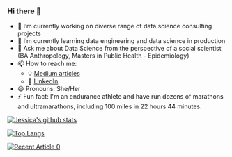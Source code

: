 ### Hi there 👋

- 🔭 I’m currently working on diverse range of data science consulting projects
- 🌱 I’m currently learning data engineering and data science in production
- 💬 Ask me about Data Science from the perspective of a social scientist (BA Anthropology, Masters in Public Health - Epidemiology)
- 📫 How to reach me: 
  - :bulb: [Medium articles](https://medium.com/@funsizeathlete)
  - :office: [LinkedIn](https://www.linkedin.com/in/jmrudd/)
- 😄 Pronouns: She/Her
- ⚡ Fun fact: I'm an endurance athlete and have run dozens of marathons and ultramarathons, including 100 miles in 22 hours 44 minutes. 

[![Jessica's github stats](https://github-readme-stats.vercel.app/api?username=jrudd1&count_private=true&show_icons=true&theme=radical&hide_rank=false)](https://github.com/anuraghazra/github-readme-stats)

[![Top Langs](https://github-readme-stats.vercel.app/api/top-langs/?username=jrudd1)](https://github.com/anuraghazra/github-readme-stats)

<a target="_blank" href="https://github-readme-medium-recent-article.vercel.app/medium/@funsizeathlete/0"><img src="https://github-readme-medium-recent-article.vercel.app/medium/@funsizeathlete/0" alt="Recent Article 0">
